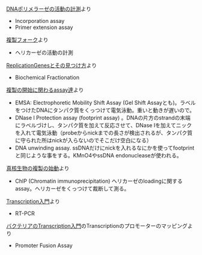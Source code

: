
[DNAポリメラーゼの活動の計測](DNAポリメラーゼの活動の計測.md)より

- Incorporation assay
- Primer extension assay

[複製フォーク](複製フォーク.md)より

- ヘリカーゼの活動の計測 

[ReplicationGenesとその見つけ方](ReplicationGenesとその見つけ方.md)より

- Biochemical Fractionation

[複製の開始に関わるassay達](複製の開始に関わるassay達.md)より

- EMSA: Electrophoretic Mobility Shift Assay (Gel Shift Assayとも)。ラベルをつけたDNAにタンパク質をくっつけて電気泳動。重いと動きが遅いので。
- DNase I Protection assay (footprint assay) 。DNAの片方のstrandの末端にラベルづけし、タンパク質を加えて反応させて、DNase Iを加えてニックを入れて電気泳動（probeからnickまでの長さが検出されるが、タンパク質に守られた所はnickが入らないのでそこだけ空白になる）
- DNA unwinding assay. ssDNAだけにnickを入れるなにかを使ってfootprintと同じような事をする。KMnO4やssDNA endonucleaseが使われる。

[真核生物の複製の始動](真核生物の複製の始動.md)より

- ChIP  (Chromatin immunoprecipitation) ヘリカーゼのloadingに関するassay。ヘリカーゼをくっつけて裁断して測る。

[Transcription入門](Transcription入門.md)より

- RT-PCR

[バクテリアのTranscription入門](バクテリアのTranscription入門.md)のTranscriptionのプロモーターのマッピングより

- Promoter Fusion Assay